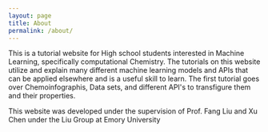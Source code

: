 ```yaml
---
layout: page
title: About
permalink: /about/
---
```


This is a tutorial website for High school students interested in Machine Learning, specifically computational Chemistry. The tutorials on this website utilize and explain many different machine learning models and APIs that can be applied elsewhere and is a useful skill to learn. The first tutorial goes over Chemoinfographis, Data sets, and different API's to transfigure them and their properties.

This website was developed under the supervision of Prof. Fang Liu and Xu Chen under the Liu Group at Emory University




















